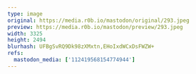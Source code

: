 ```yaml
---
type: image
original: https://media.r0b.io/mastodon/original/293.jpeg
preview: https://media.r0b.io/mastodon/preview/293.jpeg
width: 3325
height: 2494
blurhash: UFBgSvRQ9Dk98zXMxtn,EHoIxdWCxDsFWZW+
refs:
  mastodon_media: ['112419568154774944']
---
```



